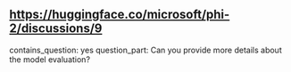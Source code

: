 ## https://huggingface.co/microsoft/phi-2/discussions/9

contains_question: yes
question_part: Can you provide more details about the model evaluation?